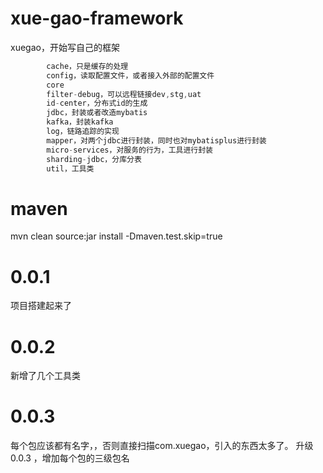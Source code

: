 # xue-gao-framework

xuegao，开始写自己的框架

```java
        cache，只是缓存的处理
        config，读取配置文件，或者接入外部的配置文件
        core
        filter-debug，可以远程链接dev,stg,uat
        id-center，分布式id的生成
        jdbc，封装或者改造mybatis
        kafka，封装kafka
        log，链路追踪的实现
        mapper，对两个jdbc进行封装，同时也对mybatisplus进行封装
        micro-services，对服务的行为，工具进行封装
        sharding-jdbc，分库分表
        util，工具类

```

# maven

mvn clean source:jar install -Dmaven.test.skip=true

# 0.0.1

项目搭建起来了

# 0.0.2

新增了几个工具类

# 0.0.3

每个包应该都有名字，，否则直接扫描com.xuegao，引入的东西太多了。 升级0.0.3 ，增加每个包的三级包名
